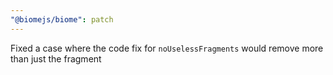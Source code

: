 ```yaml
---
"@biomejs/biome": patch
---
```


Fixed a case where the code fix for `noUselessFragments` would remove more than just the fragment
